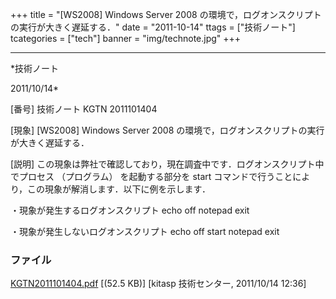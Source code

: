 ﻿+++
title = "[WS2008] Windows Server 2008 の環境で，ログオンスクリプトの実行が大きく遅延する．"
date = "2011-10-14"
ttags = ["技術ノート"]
tcategories = ["tech"]
banner = "img/technote.jpg"
+++

-----------------------------------------------------------------------------------------------------------------------------

*技術ノート

2011/10/14*


[番号]
技術ノート KGTN 2011101404

[現象]
[WS2008] Windows Server 2008
の環境で，ログオンスクリプトの実行が大きく遅延する．

[説明]
この現象は弊社で確認しており，現在調査中です．ログオンスクリプト中でプロセス
（プログラム） を起動する部分を start
コマンドで行うことにより，この現象が解消します．以下に例を示します．

・現象が発生するログオンスクリプト
echo off
notepad
exit

・現象が発生しないログオンスクリプト
echo off
start notepad
exit


### ファイル

 
 


[KGTN2011101404.pdf](http://techreport.kitasp.net/attachments/download/664/KGTN2011101404.pdf)
 [(52.5 KB)] [kitasp 技術センター, 2011/10/14
12:36]


 


 

